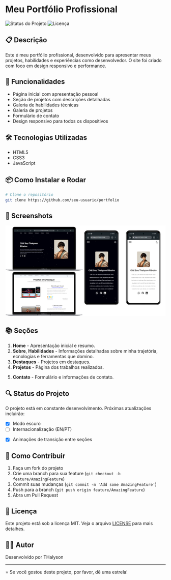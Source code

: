 # Meu Portfólio Profissional

![Status do Projeto](https://img.shields.io/badge/status-em%20desenvolvimento-green)
![Licença](https://img.shields.io/badge/license-MIT-blue)

## 📋 Descrição

Este é meu portfólio profissional, desenvolvido para apresentar meus projetos, habilidades e experiências como desenvolvedor. O site foi criado com foco em design responsivo e performance.

## 🎯 Funcionalidades

- Página inicial com apresentação pessoal
- Seção de projetos com descrições detalhadas
- Galeria de habilidades técnicas
- Galeria de projetos
- Formulário de contato
- Design responsivo para todos os dispositivos
<!-- - Currículo para download -->

## 🛠️ Tecnologias Utilizadas

- HTML5
- CSS3
- JavaScript
  <!-- - React.js -->
  <!-- - Styled Components-->
  <!-- - Node.js (backend do formulário de contato)-->

## 📦 Como Instalar e Rodar

```bash
# Clone o repositório
git clone https://github.com/seu-usuario/portfolio

```

<!-- # Entre no diretório
cd portfolio

# Instale as dependências
npm install

# Rode o projeto
npm start-->

## 📸 Screenshots

![Página Inicial](assets/img/portfolio-dark.png)

<!-- ## 🔧 Estrutura do Projeto -->

## 📚 Seções

1. **Home** - Apresentação inicial e resumo.
2. **Sobre**, **Habilidades** - Informações detalhadas sobre minha trajetória, ecnologias e ferramentas que domino.
3. **Destaques** - Projetos em destaques.
4. **Projetos** - Página dos trabalhos realizados.
<!--4. **Habilidades** - Tecnologias e ferramentas que domino -->
5. **Contato** - Formulário e informações de contato.

## 🔍 Status do Projeto

O projeto está em constante desenvolvimento. Próximas atualizações incluirão:

- [x] Modo escuro
- [ ] Internacionalização (EN/PT)
<!-- - [ ] Blog integrado -->
- [x] Animações de transição entre seções

## 🤝 Como Contribuir

1. Faça um fork do projeto
2. Crie uma branch para sua feature (`git checkout -b feature/AmazingFeature`)
3. Commit suas mudanças (`git commit -m 'Add some AmazingFeature'`)
4. Push para a branch (`git push origin feature/AmazingFeature`)
5. Abra um Pull Request

## 📝 Licença

Este projeto está sob a licença MIT. Veja o arquivo [LICENSE](LICENSE) para mais detalhes.

## 👨‍💻 Autor

Desenvolvido por THalyson

<!-- - [GitHub](https://github.com/ThalysonRibeiro) -->
<!-- - [Portfolio](https://seuportfolio.com) -->

---

⭐ Se você gostou deste projeto, por favor, dê uma estrela!
